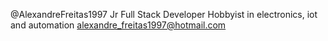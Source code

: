 @AlexandreFreitas1997
Jr Full Stack Developer
Hobbyist in electronics, iot and automation
alexandre_freitas1997@hotmail.com
